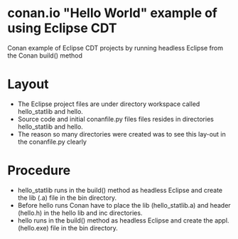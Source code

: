 # conan.io "Hello World" example of using Eclipse CDT
Conan example of Eclipse CDT projects by running headless Eclipse from the Conan build() method


# Layout
* The Eclipse project files are under directory workspace called hello_statlib and hello.
* Source code and initial conanfile.py files files resides in  directories hello_statlib and hello.
* The reason so many directories were created was to see this lay-out in the conanfile.py clearly

# Procedure
* hello_statlib runs in the build() method as headless Eclipse and create the lib (.a) file in the bin directory.
* Before hello runs Conan have to place the lib (hello_statlib.a) and header (hello.h) in the hello lib and inc directories.
* hello runs in the build() method as headless Eclipse and create the appl. (hello.exe) file in the bin directory.
